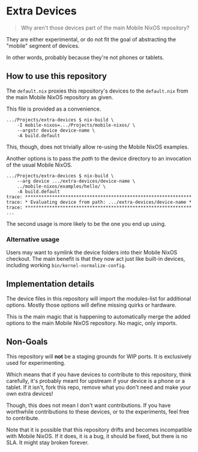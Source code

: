 Extra Devices
=============

> Why aren't those devices part of the main Mobile NixOS repository?

They are either experimental, or do not fit the goal of abstracting the
"mobile" segment of devices.

In other words, probably because they're not phones or tablets.

How to use this repository
--------------------------

The `default.nix` proxies this repository's devices to the `default.nix` from
the main Mobile NixOS repository as given.

This file is provided as a convenience.

```
.../Projects/extra-devices $ nix-build \
    -I mobile-nixos=.../Projects/mobile-nixos/ \
    --argstr device device-name \
    -A build.default
```

This, though, does not trivially allow re-using the Mobile NixOS examples.

Another options is to pass the *path* to the device directory to an invocation
of the usual Mobile NixOS.

```
.../Projects/extra-devices $ nix-build \
    --arg device .../extra-devices/device-name \
    ../mobile-nixos/examples/hello/ \
    -A build.default
trace: **************************************************************
trace: * Evaluating device from path: .../extra-devices/device-name *
trace: **************************************************************
...
```

The second usage is more likely to be the one you end up using.


### Alternative usage

Users may want to symlink the device folders into their Mobile NixOS checkout.
The main benefit is that they now act just like built-in devices, including
working `bin/kernel-normalize-config`.


Implementation details
----------------------

The device files in this repository will import the modules-list for additional
options. Mostly those options will define missing quirks or hardware.

This is the main magic that is happening to automatically merge the added
options to the main Mobile NixOS repository. No magic, only imports.


Non-Goals
---------

This repository will **not** be a staging grounds for WIP ports. It is
exclusively used for experimenting.

Which means that if you have devices to contribute to this repository, think
carefully, it's probably meant for upstream if your device is a phone or a
tablet. If it isn't, fork this repo, remove what you don't need and make your
own extra devices!

Though, this does not mean I don't want contributions. If you have worthwhile
contributions to these devices, or to the experiments, feel free to contribute.

Note that it is possible that this repository drifts and becomes incompatible
with Mobile NixOS. If it does, it is a bug, it should be fixed, but there is
no SLA. It might stay broken forever.
